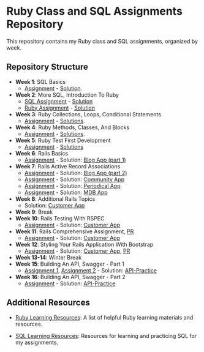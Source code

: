 # Ruby Class and SQL Assignments Repository

This repository contains my Ruby class and SQL assignments, organized by week.

## Repository Structure

- **Week 1**: SQL Basics
  - [Assignment](ruby/week-01/assignment.txt) - [Solution](ruby/week-01/solutions.sql).
- **Week 2**: More SQL, Introduction To Ruby
  - [SQL Assignment](ruby/week-02/sql/assignment.txt) - [Solution](ruby/week-02/sql/solutions.sql)
  - [Ruby Assignment](ruby/week-02/ruby/assignment.md) - [Solution](ruby/week-02/ruby/solution.rb)
- **Week 3**: Ruby Collections, Loops, Conditional Statements
  - [Assignment](ruby/week-03/assignment.md) - [Solutions](ruby/week-03/solutions).
- **Week 4**: Ruby Methods, Classes, And Blocks
  - [Assignment](ruby/week-04/assignment.md) - [Solutions](ruby/week-04/solutions).
- **Week 5**: Ruby Test First Development
  - [Assignment](ruby/week-05/README.md) - [Solutions](ruby/week-05)
- **Week 6**: Rails Basics
  - [Assignment](rails/section-03/blog/README.md) - Solution: [Blog App (part 1)](rails/section-03/blog)
- **Week 7**: Rails Active Record Associations
  - [Assignment](rails/section-03/blog/README.md) - Solution: [Blog App (part 2)](rails/section-03/blog)
  - [Assignment](rails/section-03/community/README.md) - Solution: [Community App](rails/section-03/community)
  - [Assignment](rails/section-03/periodical/README.md) - Solution: [Periodical App](rails/section-03/periodical)
  - [Assignment](rails/section-03/mdb/README.md) - Solution: [MDB App](rails/section-03/mdb)
- **Week 8**: Additional Rails Topics
  - Solution: [Customer App](rails/section-04/customer)
- **Week 9**: Break
- **Week 10**: Rails Testing With RSPEC
  - [Assignment](https://learn.codethedream.org/rails-basic-skills-rspec/) - Solution: [Customer App](rails/section-04/customer)
- **Week 11**: Rails Comprehensive Assignment, [PR](https://github.com/akabishau/CTD-Ruby-Class/pull/13)
  - [Assignment](https://learn.codethedream.org/rails-comprehensive-assignment-2/) - Solution: [Customer App](rails/section-04/customer)
- **Week 12**: Styling Your Rails Application With Bootstrap
  - [Assignment](https://learn.codethedream.org/styling-your-rails-7-application-with-bootstrap-2/) - Solution: [Customer App](rails/section-04/customer), [PR](https://github.com/akabishau/CTD-Ruby-Class/pull/14)
- **Week 13-14**: Winter Break
- **Week 15**: Building An API, Swagger - Part 1
  - [Assignment 1](https://learn.codethedream.org/rest-introduction-and-authentication-2/), [Assignment 2](https://learn.codethedream.org/more-rest-apis-2/) - Solution: [API-Practice](rails/section-04/api-practice)
- **Week 16**: Building An API, Swagger - Part 2
  - [Assignment](https://learn.codethedream.org/rest-introduction-and-authentication-2/) - Solution: [API-Practice](rails/section-04/api-practice)


## Additional Resources

- [Ruby Learning Resources](./ruby-resources.md): A list of helpful Ruby learning materials and resources.

- [SQL Learning Resources](./sql-resources.md): Resources for learning and practicing SQL for my assignments.
